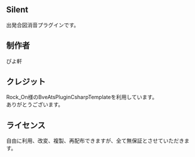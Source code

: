 ## Silent
出発合図消音プラグインです。

## 制作者
ぴよ軒

## クレジット
Rock_On様のBveAtsPluginCsharpTemplateを利用しています。  
ありがとうございます。

## ライセンス
自由に利用、改変、複製、再配布できますが、全て無保証とさせていただきます。
